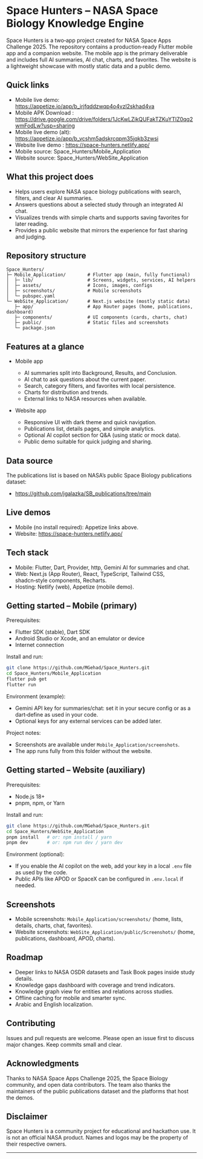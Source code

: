 # Space Hunters – NASA Space Biology Knowledge Engine

Space Hunters is a two‑app project created for NASA Space Apps Challenge 2025. The repository contains a production‑ready Flutter mobile app and a companion website. The mobile app is the primary deliverable and includes full AI summaries, AI chat, charts, and favorites. The website is a lightweight showcase with mostly static data and a public demo.

## Quick links
- Mobile live demo: https://appetize.io/app/b_irjfqddzwqp4o4vzl2skhad4va
- Mobile APK Download : https://drive.google.com/drive/folders/1JcKwLZikQUFakTZKuYTlZ0qq2wmFodLw?usp=sharing 
- Mobile live demo (alt): https://appetize.io/app/b_vcshm5adskrcqpm35jqkb3zwsi
- Website live demo : https://space-hunters.netlify.app/
- Mobile source: Space_Hunters/Mobile_Application
- Website source: Space_Hunters/WebSite_Application

## What this project does

- Helps users explore NASA space biology publications with search, filters, and clear AI summaries.
- Answers questions about a selected study through an integrated AI chat.
- Visualizes trends with simple charts and supports saving favorites for later reading.
- Provides a public website that mirrors the experience for fast sharing and judging.

## Repository structure

```
Space_Hunters/
├─ Mobile_Application/        # Flutter app (main, fully functional)
│  ├─ lib/                    # Screens, widgets, services, AI helpers
│  ├─ assets/                 # Icons, images, configs
│  ├─ screenshots/            # Mobile screenshots
│  └─ pubspec.yaml
└─ WebSite_Application/       # Next.js website (mostly static data)
   ├─ app/                    # App Router pages (home, publications, dashboard)
   ├─ components/             # UI components (cards, charts, chat)
   ├─ public/                 # Static files and screenshots
   └─ package.json
```

## Features at a glance

- Mobile app
  - AI summaries split into Background, Results, and Conclusion.
  - AI chat to ask questions about the current paper.
  - Search, category filters, and favorites with local persistence.
  - Charts for distribution and trends.
  - External links to NASA resources when available.

- Website app
  - Responsive UI with dark theme and quick navigation.
  - Publications list, details pages, and simple analytics.
  - Optional AI copilot section for Q&A (using static or mock data).
  - Public demo suitable for quick judging and sharing.

## Data source

The publications list is based on NASA’s public Space Biology publications dataset:
- https://github.com/jgalazka/SB_publications/tree/main

## Live demos

- Mobile (no install required): Appetize links above.
- Website: https://space-hunters.netlify.app/

## Tech stack

- Mobile: Flutter, Dart, Provider, http, Gemini AI for summaries and chat.
- Web: Next.js (App Router), React, TypeScript, Tailwind CSS, shadcn‑style components, Recharts.
- Hosting: Netlify (web), Appetize (mobile demo).

## Getting started – Mobile (primary)

Prerequisites:
- Flutter SDK (stable), Dart SDK
- Android Studio or Xcode, and an emulator or device
- Internet connection

Install and run:
```bash
git clone https://github.com/MGehad/Space_Hunters.git
cd Space_Hunters/Mobile_Application
flutter pub get
flutter run
```

Environment (example):
- Gemini API key for summaries/chat: set it in your secure config or as a dart‑define as used in your code.
- Optional keys for any external services can be added later.

Project notes:
- Screenshots are available under `Mobile_Application/screenshots`.
- The app runs fully from this folder without the website.

## Getting started – Website (auxiliary)

Prerequisites:
- Node.js 18+
- pnpm, npm, or Yarn

Install and run:
```bash
git clone https://github.com/MGehad/Space_Hunters.git
cd Space_Hunters/WebSite_Application
pnpm install   # or: npm install / yarn
pnpm dev       # or: npm run dev / yarn dev
```

Environment (optional):
- If you enable the AI copilot on the web, add your key in a local `.env` file as used by the code.
- Public APIs like APOD or SpaceX can be configured in `.env.local` if needed.

## Screenshots

- Mobile screenshots: `Mobile_Application/screenshots/` (home, lists, details, charts, chat, favorites).
- Website screenshots: `WebSite_Application/public/Screenshots/` (home, publications, dashboard, APOD, charts).

## Roadmap

- Deeper links to NASA OSDR datasets and Task Book pages inside study details.
- Knowledge gaps dashboard with coverage and trend indicators.
- Knowledge graph view for entities and relations across studies.
- Offline caching for mobile and smarter sync.
- Arabic and English localization.

## Contributing

Issues and pull requests are welcome. Please open an issue first to discuss major changes. Keep commits small and clear.

## Acknowledgments

Thanks to NASA Space Apps Challenge 2025, the Space Biology community, and open data contributors. The team also thanks the maintainers of the public publications dataset and the platforms that host the demos.

## Disclaimer

Space Hunters is a community project for educational and hackathon use. It is not an official NASA product. Names and logos may be the property of their respective owners.

***
